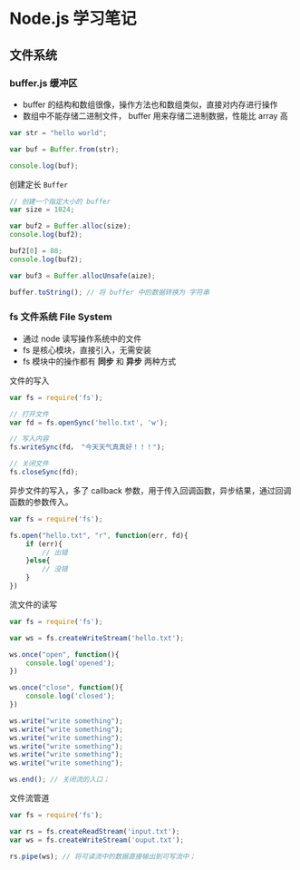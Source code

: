 # Node.js 学习笔记

[annotation]: <id> (0ad882ed-d9e4-400d-b2ec-b87fdec9c12f)
[annotation]: <status> (public)
[annotation]: <create_time> (2020-06-23 13:20:16)
[annotation]: <category> (计算机技术)
[annotation]: <tags> (Nodejs|Javascript)
[annotation]: <comments> (false)
[annotation]: <url> (http://blog.ccyg.studio/article/0ad882ed-d9e4-400d-b2ec-b87fdec9c12f)


## 文件系统

### buffer.js 缓冲区

- buffer 的结构和数组很像，操作方法也和数组类似，直接对内存进行操作
- 数组中不能存储二进制文件， buffer 用来存储二进制数据，性能比 array 高

```js
var str = "hello world";

var buf = Buffer.from(str);

console.log(buf);
```

创建定长 `Buffer` 

```js
// 创建一个指定大小的 buffer 
var size = 1024;

var buf2 = Buffer.alloc(size);
console.log(buf2);

buf2[0] = 88;
console.log(buf2);

var buf3 = Buffer.allocUnsafe(aize);

buffer.toString(); // 将 buffer 中的数据转换为 字符串
```

### fs 文件系统 File System

- 通过 node 读写操作系统中的文件
- fs 是核心模块，直接引入，无需安装
- fs 模块中的操作都有 **同步** 和 **异步** 两种方式

文件的写入

```js
var fs = require('fs');

// 打开文件
var fd = fs.openSync('hello.txt', 'w');

// 写入内容
fs.writeSync(fd， "今天天气真真好！！！");

// 关闭文件
fs.closeSync(fd);
```

异步文件的写入，多了 callback 参数，用于传入回调函数，异步结果，通过回调函数的参数传入。

```js
var fs = require('fs');

fs.open("hello.txt", "r", function(err, fd){
    if (err){
        // 出错
    }else{
        // 没错
    }
})
```

流文件的读写

```js
var fs = require('fs');

var ws = fs.createWriteStream('hello.txt');

ws.once("open", function(){
    console.log('opened');
})

ws.once("close", function(){
    console.log('closed');
})

ws.write("write something");
ws.write("write something");
ws.write("write something");
ws.write("write something");
ws.write("write something");
ws.write("write something");

ws.end(); // 关闭流的入口；

```

文件流管道

```js
var fs = require('fs');

var rs = fs.createReadStream('input.txt');
var ws = fs.createWriteStream('ouput.txt');

rs.pipe(ws); // 将可读流中的数据直接输出到可写流中；
```